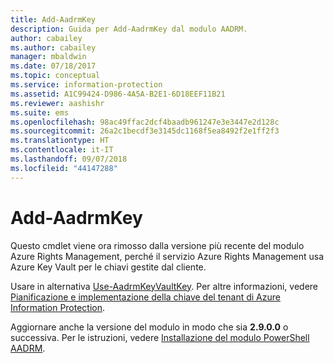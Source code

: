 ```yaml
---
title: Add-AadrmKey
description: Guida per Add-AadrmKey dal modulo AADRM.
author: cabailey
ms.author: cabailey
manager: mbaldwin
ms.date: 07/18/2017
ms.topic: conceptual
ms.service: information-protection
ms.assetid: A1C99424-D986-4A5A-B2E1-6D18EEF11B21
ms.reviewer: aashishr
ms.suite: ems
ms.openlocfilehash: 98ac49ffac2dcf4baadb961247e3e3447e2d128c
ms.sourcegitcommit: 26a2c1becdf3e3145dc1168f5ea8492f2e1ff2f3
ms.translationtype: HT
ms.contentlocale: it-IT
ms.lasthandoff: 09/07/2018
ms.locfileid: "44147288"
---
```

# <a name="add-aadrmkey"></a>Add-AadrmKey

Questo cmdlet viene ora rimosso dalla versione più recente del modulo Azure Rights Management, perché il servizio Azure Rights Management usa Azure Key Vault per le chiavi gestite dal cliente.

Usare in alternativa [Use-AadrmKeyVaultKey](/powershell/module/aadrm/use-aadrmkeyvaultkey). Per altre informazioni, vedere [Pianificazione e implementazione della chiave del tenant di Azure Information Protection](plan-implement-tenant-key.md).

Aggiornare anche la versione del modulo in modo che sia **2.9.0.0** o successiva. Per le istruzioni, vedere [Installazione del modulo PowerShell AADRM](install-powershell.md).

